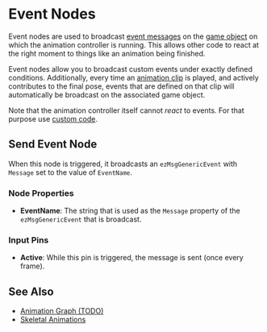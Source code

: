# Event Nodes

<!-- PAGE IS TODO -->
<!-- TODO THIS PAGE IS OUTDATED -->

Event nodes are used to broadcast [event messages](../../../runtime/world/world-messaging.md#event-messages) on the [game object](../../../runtime/world/game-objects.md) on which the animation controller is running. This allows other code to react at the right moment to things like an animation being finished.

Event nodes allow you to broadcast custom events under exactly defined conditions. Additionally, every time an [animation clip](../animation-clip-asset.md) is played, and actively contributes to the final pose, events that are defined on that clip will automatically be broadcast on the associated game object.

Note that the animation controller itself cannot *react* to events. For that purpose use [custom code](../../../custom-code/custom-code-overview.md).

## Send Event Node

When this node is triggered, it broadcasts an `ezMsgGenericEvent` with `Message` set to the value of `EventName`.

### Node Properties

* **EventName**: The string that is used as the `Message` property of the `ezMsgGenericEvent` that is broadcast.

### Input Pins

* **Active**: While this pin is triggered, the message is sent (once every frame).

## See Also

* [Animation Graph (TODO)](animation-graph-overview.md)
* [Skeletal Animations](../skeletal-animation-overview.md)
